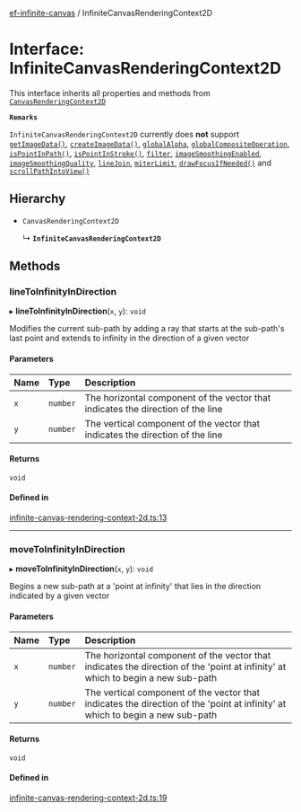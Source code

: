 [ef-infinite-canvas](api/README.md) / InfiniteCanvasRenderingContext2D

# Interface: InfiniteCanvasRenderingContext2D

This interface inherits all properties and methods from [`CanvasRenderingContext2D`](https://developer.mozilla.org/en-US/docs/Web/API/CanvasRenderingContext2D)

**`Remarks`**

`InfiniteCanvasRenderingContext2D` currently does **not** support [`getImageData()`](https://developer.mozilla.org/en-US/docs/Web/API/CanvasRenderingContext2D/getImageData), [`createImageData()`](https://developer.mozilla.org/en-US/docs/Web/API/CanvasRenderingContext2D/createImageData), [`globalAlpha`](https://developer.mozilla.org/en-US/docs/Web/API/CanvasRenderingContext2D/globalAlpha), [`globalCompositeOperation`](https://developer.mozilla.org/en-US/docs/Web/API/CanvasRenderingContext2D/globalCompositeOperation), [`isPointInPath()`](https://developer.mozilla.org/en-US/docs/Web/API/CanvasRenderingContext2D/isPointInPath), [`isPointInStroke()`](https://developer.mozilla.org/en-US/docs/Web/API/CanvasRenderingContext2D/isPointInStroke), [`filter`](https://developer.mozilla.org/en-US/docs/Web/API/CanvasRenderingContext2D/filter), [`imageSmoothingEnabled`](https://developer.mozilla.org/en-US/docs/Web/API/CanvasRenderingContext2D/imageSmoothingEnabled), [`imageSmoothingQuality`](https://developer.mozilla.org/en-US/docs/Web/API/CanvasRenderingContext2D/imageSmoothingQuality), [`lineJoin`](https://developer.mozilla.org/en-US/docs/Web/API/CanvasRenderingContext2D/lineJoin), [`miterLimit`](https://developer.mozilla.org/en-US/docs/Web/API/CanvasRenderingContext2D/miterLimit), [`drawFocusIfNeeded()`](https://developer.mozilla.org/en-US/docs/Web/API/CanvasRenderingContext2D/drawFocusIfNeeded) and [`scrollPathIntoView()`](https://developer.mozilla.org/en-US/docs/Web/API/CanvasRenderingContext2D/scrollPathIntoView)

## Hierarchy

- `CanvasRenderingContext2D`

  ↳ **`InfiniteCanvasRenderingContext2D`**

## Methods

### lineToInfinityInDirection

▸ **lineToInfinityInDirection**(`x`, `y`): `void`

Modifies the current sub-path by adding a ray that starts at the sub-path's last point and extends to infinity in the direction of a given vector

#### Parameters

| Name | Type | Description |
| :------ | :------ | :------ |
| `x` | `number` | The horizontal component of the vector that indicates the direction of the line |
| `y` | `number` | The vertical component of the vector that indicates the direction of the line |

#### Returns

`void`

#### Defined in

[infinite-canvas-rendering-context-2d.ts:13](https://github.com/emilefokkema/infinite-canvas/blob/4a1afe1/src/api-surface/infinite-canvas-rendering-context-2d.ts#L13)

___

### moveToInfinityInDirection

▸ **moveToInfinityInDirection**(`x`, `y`): `void`

Begins a new sub-path at a 'point at infinity' that lies in the direction indicated by a given vector

#### Parameters

| Name | Type | Description |
| :------ | :------ | :------ |
| `x` | `number` | The horizontal component of the vector that indicates the direction of the 'point at infinity' at which to begin a new sub-path |
| `y` | `number` | The vertical component of the vector that indicates the direction of the 'point at infinity' at which to begin a new sub-path |

#### Returns

`void`

#### Defined in

[infinite-canvas-rendering-context-2d.ts:19](https://github.com/emilefokkema/infinite-canvas/blob/4a1afe1/src/api-surface/infinite-canvas-rendering-context-2d.ts#L19)
